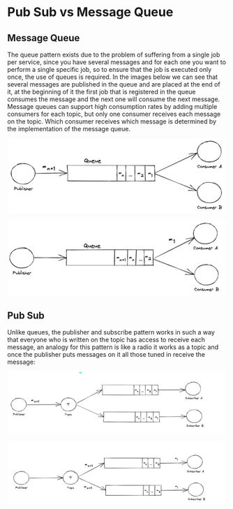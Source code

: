 
# Pub Sub vs Message Queue

## Message Queue
The queue pattern exists due to the problem of suffering from a single job per service, since you have several messages and for each one you want to perform a single specific job, so to ensure that the job is executed only once, the use of queues is required.
In the images below we can see that several messages are published in the queue and are placed at the end of it, at the beginning of it the first job that is registered in the queue consumes the message and the next one will consume the next message.
Message queues can support high consumption rates by adding multiple consumers for each topic, but only one consumer receives each message on the topic. Which consumer receives which message is determined by the implementation of the message queue.

![Alt text](img/queue-First-img.png)

![Alt text](img/queue-Second-img.png)


## Pub Sub
Unlike queues, the publisher and subscribe pattern works in such a way that everyone who is written on the topic has access to receive each message, an analogy for this pattern is like a radio it works as a topic and once the publisher puts messages on it all those tuned in receive the message:

![Alt text](img/pubsub-firts-img.png)

![Alt text](img/pubsub-second-img.png)



